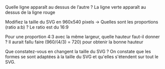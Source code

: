 Quelle ligne apparaît au dessus de l’autre ?
La ligne verte apparaît au dessus de la ligne rouge

Modifiez la taille du SVG en 960x540 pixels → Quelles sont les proportions (ratio a:b) ?
Le ratio est du 16:9

Pour une proportion 4:3 avec la même largeur, quelle hauteur faut-il donner ?
Il aurait fallu faire (960/(4/3) = 720) pour obtenir la bonne hauteur

Que constatez-vous en changent la taille du SVG ?
On constate que les formes se sont adaptées à la taille du SVG et qu'elles s'étendent sur tout le SVG.